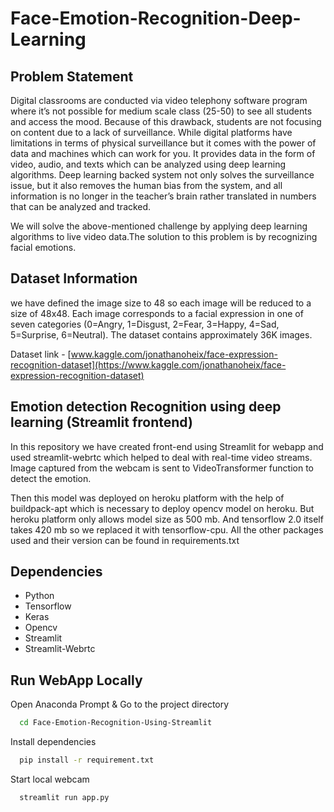 # Face-Emotion-Recognition-Deep-Learning
  
## Problem Statement 

 Digital classrooms are conducted via video telephony software program where it’s not possible for medium scale class (25-50) to see all students and access the mood. Because of this drawback, students are not focusing on content due to a lack of surveillance. While digital platforms have limitations in terms of physical surveillance but it comes with the power of data and machines which can work for you. It provides data in the form of video, audio, and texts which can be analyzed using deep learning algorithms. Deep learning backed system not only solves the surveillance issue, but it also removes the human bias from the system, and all information is no longer in the teacher’s brain rather translated in numbers that can be analyzed and tracked.

We will solve the above-mentioned challenge by applying deep learning algorithms to live video data.The solution to this problem is by recognizing facial emotions.
## Dataset Information

we have defined the image size to 48 so each image will be reduced to a size of 48x48. Each image corresponds to a facial expression in one of seven categories (0=Angry, 1=Disgust, 2=Fear, 3=Happy, 4=Sad, 5=Surprise, 6=Neutral). The dataset contains approximately 36K images.

Dataset link - [www.kaggle.com/jonathanoheix/face-expression-recognition-dataset](https://www.kaggle.com/jonathanoheix/face-expression-recognition-dataset)

## Emotion detection Recognition using deep learning (Streamlit frontend)

In this repository we have created front-end using Streamlit for webapp and used streamlit-webrtc which helped to deal with real-time video streams. Image captured from the webcam is sent to VideoTransformer function to detect the emotion. 

Then this model was deployed on heroku platform with the help of buildpack-apt which is necessary to deploy opencv model on heroku. But heroku platform only allows model size as 500 mb. And tensorflow 2.0 itself takes 420 mb so we replaced it with tensorflow-cpu. All the other packages used and their version can be found in requirements.txt 

## Dependencies

- Python
- Tensorflow
- Keras
- Opencv
- Streamlit
- Streamlit-Webrtc

## Run WebApp Locally
Open Anaconda Prompt &
Go to the project directory
```bash
  cd Face-Emotion-Recognition-Using-Streamlit
```

Install dependencies

```bash
  pip install -r requirement.txt
```

Start local webcam

```bash
  streamlit run app.py
```
